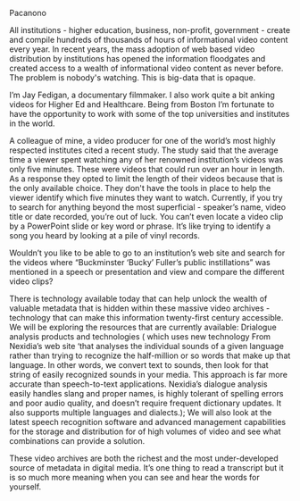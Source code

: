 Pacanono

All institutions - higher education, business, non-profit, government - create and compile hundreds of thousands of hours of informational video content every year.  In recent years, the mass adoption of web based video distribution by institutions has opened the information floodgates and created access to a wealth of informational video content as never before.   The problem is nobody's watching.   This is big-data that is opaque. 
 
I’m Jay Fedigan, a documentary filmmaker.  I also work quite a bit anking videos for Higher Ed and Healthcare.  Being from Boston I’m fortunate to  have the opportunity to work with some of the top universities and institutes in the world.

A colleague of mine, a video producer for one of the world’s most highly respected institutes cited a recent study.  The study said that the average time a viewer spent watching any of her renowned institution’s videos was only five minutes.  These were videos that could run over an hour in length.    As a response they opted to limit the length of their videos because that is the only available choice.  They don't have the tools in place to help the viewer identify which five minutes they want to watch.  Currently, if you try to search for anything beyond the most superficial - speaker’s name, video title or date recorded, you’re out of luck.  You can’t even locate a video clip by a PowerPoint slide or key word or phrase.  It’s like trying to identify a song you heard by looking at a pile of vinyl records.

Wouldn’t you like to be able to go to an institution’s web site and search for the videos where “Buckminster ‘Bucky’ Fuller’s public instillations” was mentioned in a speech or presentation and view and compare the different video clips?

There is technology available today that can help unlock the wealth of valuable metadata that is hidden within these massive video archives - technology that can make this information twenty-first century accessible.
We will be exploring the resources that are currently available: Drialogue analysis products and technologies ( which uses new technology From Nexidia’s web site ‘that  analyses the individual sounds of a given language rather than trying to recognize the half-million or so words that make up that language. In other words, we convert text to sounds, then look for that string of easily recognized sounds in your media.  This approach is far more accurate than speech-to-text applications. Nexidia’s dialogue analysis easily handles slang and proper names, is highly tolerant of spelling errors and poor audio quality, and doesn’t require frequent dictionary updates. It also supports multiple languages and dialects.); We will also look at the latest speech recognition software and advanced management capabilities for the storage and distribution for of high volumes of video and see what combinations can provide a solution.

These video archives are both the richest and the most under-developed source of metadata in digital media. It’s one thing to read a transcript but it is so much more meaning when you can see and hear the words for yourself.   

